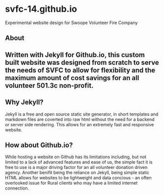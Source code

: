 # svfc-14.github.io
Experimental website design for Swoope Volunteer Fire Company


## About
Written with Jekyll for Github.io, this custom built website was designed from scratch to serve the needs of SVFC to allow for flexibility and the maximum amount of cost savings for an all volunteer 501.3c non-profit.
---
## Why Jekyll?
Jekyll is a free and open source static site generator, in short templates and markdown files are coverted into raw html without the need for a backend or server side rendering. This allows for an extremely fast and responsive website.

## How about Github.io?
While hosting a website on Github has its limitations including, but not limited to a lack of advanced features and ease of us, the simple fact it is free to use is a major driving factor for an all volunteer donation driven agency. Another benifit being the reliance on Jekyll, being simple static HTML allows for websites to be lightweight and data concious - an often overlooked issue for Rural clients who may have a limited internet connection.